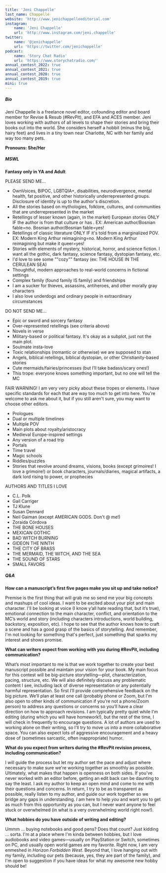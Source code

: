 ```yaml
---
title: 'Jeni Chappelle'
last_name: Chappelle
website: 'http://www.jenichappelleeditorial.com'
instagram:
    name: 'Jeni Chappelle'
    url: 'http://www.instagram.com/jeni.chappelle'
twitter:
    name: '@jenichappelle'
    url: 'https://twitter.com/jenichappelle'
podcast:
    name: 'Story Chat Radio'
    url: 'https://www.storychatradio.com/'
annual_contest_2022: true
annual_contest_2021: true
annual_contest_2020: true
annual_contest_2019: true
mini: true
---
```


##### Bio

Jeni Chappelle is a freelance novel editor, cofounding editor and board member for Revise & Resub (#RevPit), and EFA and ACES member. Jeni loves working with authors of all levels to shape their stories and bring their books out into the world. She considers herself a hobbit (minus the big, hairy feet) and lives in a tiny town near Charlotte, NC with her family and way too many pets.

**Pronouns: She/Her**

##### MSWL

**Fantasy only in YA and Adult**

PLEASE SEND ME...
* OwnVoices, BIPOC, LGBTQIA+, disabilities, neurodivergence, mental health, fat positive, and other historically underrepresented groups. Disclosure of identity is up to the author's discretion.
* All the stories based on mythologies, folklore, cultures, and communities that are underrepresented in the market 
* Retellings of lesser known (again, in the market) European stories ONLY IF the author is from that culture or has . EX: American author/Bosnian fable=no. Bosnian author/Bosnian fable=yes!
* Retellings of classic literature ONLY IF it's told from a marginalized POV. EX: Modern King Arthur reimagining=no. Modern King Arthur reimagining but make it queer=yes! 
* Stories with elements of mystery, historical, horror, and science fiction. I want all the gothic, dark fantasy, science fantasy, dystopian fantasy, etc. 
* I'd love to see some ""cozy"" fantasy (ex: THE HOUSE IN THE CERULEAN SEA)
* Thoughtful, modern approaches to real-world concerns in fictional settings
* Complex family (found family IS family) and friendships
* I am a sucker for thieves, assassins, antiheroes, and other morally gray characters
* I also love underdogs and ordinary people in extraordinary circumstances

DO NOT SEND ME...
* Epic or sword and sorcery fantasy
* Over-represented retellings (see criteria above)
* Novels in verse
* Military-based or political fantasy. It's okay as a subplot, just not the main plot.
* Soulmate insta-love
* Toxic relationships (romantic or otherwise) we are supposed to stan
* Angels, biblical retellings, biblical dystopian, or other Christianity-based stories
* Cute mermaids/fairies/princesses (but I’ll take badass/scary ones!)
* This trope: everyone knows something important, but no one will tell the MC

FAIR WARNING! I am very very picky about these tropes or elements. I have specific standards for each that are way too much to get into here. You're welcome to ask me about it, but if you still aren't sure, you may want to choose other editors. 
* Prologues 
* Dual or multiple timelines
* Multiple POV 
* Main plots about royalty/aristocracy
* Medieval Europe-inspired settings
* Any version of a road trip
* Portals
* Time travel
* Magic schools
* Riddles/puzzles
* Stories that revolve around dreams, visions, books (except grimoires! I love a grimoire!) or book characters, journals/diaries, magical artifacts, a dark lord rising to power, or prophecies 
 
AUTHORS AND TITLES I LOVE
* C.L. Polk
* Gail Carriger
* TJ Klune
* Susan Dennard
* Neil Gaiman (except AMERICAN GODS. Don't @ me!)
* Zoraida Córdova
* THE BONE HOUSES
* MEXICAN GOTHIC
* BAD WITCH BURNING
* GIDEON THE NINTH
* THE CITY OF BRASS
* THE MERMAID, THE WITCH, AND THE SEA
* THE SOUND OF STARS
* SMALL FAVORS


##### Q&A

**How can a manuscript’s first five pages make you sit up and take notice?** 

Premise is the first thing that will grab me so send me your big concepts and mashups of cool ideas. I want to be excited about your plot and main character. I'll be looking at voice (I know y’all hate reading that, but it’s true), emotional connection to the main character, conflict, and orientation to the MC’s world and story (including characters introductions, world building, backstory, exposition, etc). I hope to see that the author knows how to craft a scene and has a good grasp of the basics of storytelling. And remember, I'm not looking for something that's perfect, just something that sparks my interest and shows promise.

**What can writers expect from working with you during #RevPit, including communication?**

What’s most important to me is that we work together to create your best manuscript possible and maintain your vision for your book. My main focus for this contest will be big-picture storytelling—plot, characterization, pacing, structure, etc. We will also definitely discuss any problematic content I see, including lack of diverse representation or any potentially harmful representation. So first I’ll provide comprehensive feedback on the big picture. We’ll plan at least one call (probably phone or Zoom, but I'm also open to other kinds of communication if you're not a phone/Zoom person) to address any questions or concerns so you’ll have a clear direction on how to approach revisions. I am typically pretty quiet while I'm editing (during which you will have homework!), but the rest of the time, I will check in frequently to encourage questions. A lot of authors are used to working alone on their writing, so I'll try to move us into a more collaborative space. You can also expect lots of aggressive encouragement and a heavy dose of (sometimes sarcastic, often inappropriate) humor.

**What do you expect from writers during the #RevPit revision process, including communication?**

I will guide the process but let my author set the pace and adjust where necessary to make sure we're working together as smoothly as possible. Ultimately, what makes that happen is openness on both sides. If you've never worked with an editor before, getting an edit back can be daunting to say the least. I ask my author to keep an open mind and come to me with their questions and concerns. In return, I try to be as transparent as possible, really listen to my author, and guide our work together so we bridge any gaps in understanding. *I* am here to help *you* and want you to get as much from this opportunity as you can, but I never want anyone to feel stuck or overwhelmed (in what is a very overwhelming world right now!).

**What hobbies do you have outside of writing and editing?**

Ummm ... buying notebooks and good pens? Does that count? Just kidding ... sorta. I'm at a place where I'm kinda between hobbies, but I love audiobooks and video games—usually on PlayStation or Switch, sometimes on PC, and usually open world games are my favorite. Right now, I am very enmeshed in _Horizon Forbidden West_. Beyond that, I love hanging out with my family, including our pets (because, yes, they are part of the family), and I'm open to suggestion if you have ideas for what my awesome new hobby should be!